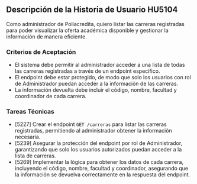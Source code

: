 ## Descripción de la Historia de Usuario HU5104
 Como administrador de Poliacredita, quiero listar las carreras registradas para poder visualizar la oferta académica disponible y gestionar la información de manera eficiente.
 ### Criterios de Aceptación
- El sistema debe permitir al administrador acceder a una lista de todas las carreras registradas a través de un endpoint específico.
- El endpoint debe estar protegido, de modo que solo los usuarios con rol de Administrador puedan acceder a la información de las carreras.
- La información devuelta debe incluir el código, nombre, facultad y coordinador de cada carrera.
 ### Tareas Técnicas
- [5227] Crear el endpoint `GET /carreras` para listar las carreras registradas, permitiendo al administrador obtener la información necesaria.
- [5239] Asegurar la protección del endpoint por rol de Administrador, garantizando que solo los usuarios autorizados puedan acceder a la lista de carreras.
- [5269] Implementar la lógica para obtener los datos de cada carrera, incluyendo el código, nombre, facultad y coordinador, asegurando que la información se devuelva correctamente en la respuesta del endpoint.
